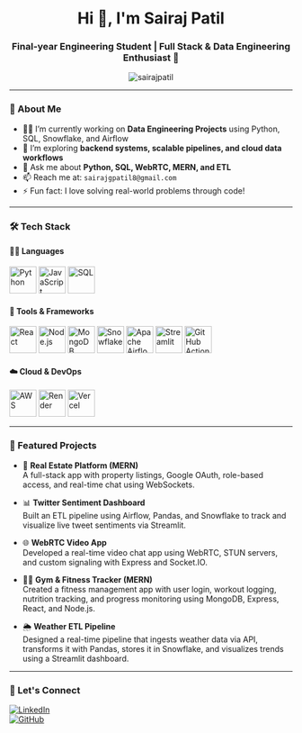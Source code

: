 <h1 align="center">Hi 👋, I'm Sairaj Patil</h1>
<h3 align="center">Final-year Engineering Student | Full Stack & Data Engineering Enthusiast 🚀</h3>

<p align="center">
  <img src="https://komarev.com/ghpvc/?username=sairajpatil&label=Profile%20views&color=0e75b6&style=flat" alt="sairajpatil" />
</p>

---

### 🚀 About Me

- 👨‍💻 I’m currently working on **Data Engineering Projects** using Python, SQL, Snowflake, and Airflow  
- 🌱 I’m exploring **backend systems, scalable pipelines, and cloud data workflows**  
- 💬 Ask me about **Python, SQL, WebRTC, MERN, and ETL**  
- 📫 Reach me at: `sairajgpatil8@gmail.com`  
- ⚡ Fun fact: I love solving real-world problems through code!

---

### 🛠️ Tech Stack

#### 👨‍💻 Languages  
<p align="left">
  <img src="https://cdn.jsdelivr.net/gh/devicons/devicon/icons/python/python-original.svg" height="48" alt="Python" />
  <img src="https://cdn.jsdelivr.net/gh/devicons/devicon/icons/javascript/javascript-original.svg" height="48" alt="JavaScript" />
  <img src="https://cdn.jsdelivr.net/gh/devicons/devicon/icons/mysql/mysql-original.svg" height="48" alt="SQL" />
</p>

#### 🧰 Tools & Frameworks  
<p align="left">
  <img src="https://cdn.jsdelivr.net/gh/devicons/devicon/icons/react/react-original.svg" height="48" alt="React" />
  <img src="https://cdn.jsdelivr.net/gh/devicons/devicon/icons/nodejs/nodejs-original.svg" height="48" alt="Node.js" />
  <img src="https://cdn.jsdelivr.net/gh/devicons/devicon/icons/mongodb/mongodb-original.svg" height="48" alt="MongoDB" />
  <img src="https://upload.wikimedia.org/wikipedia/commons/thumb/6/62/Snowflake_Logo.svg/768px-Snowflake_Logo.svg.png" height="48" alt="Snowflake" />
  <img src="https://airflow.apache.org/images/airflow_dark_bg.png" height="48" alt="Apache Airflow" />
  <img src="https://streamlit.io/images/brand/streamlit-logo-primary-colormark-darktext.png" height="48" alt="Streamlit" />
  <img src="https://cdn.jsdelivr.net/gh/devicons/devicon/icons/github/github-original.svg" height="48" alt="GitHub Actions" />
</p>

#### ☁️ Cloud & DevOps  
<p align="left">
  <img src="https://cdn.jsdelivr.net/gh/devicons/devicon/icons/amazonwebservices/amazonwebservices-original.svg" height="48" alt="AWS" />
  <img src="https://seeklogo.com/images/R/render-logo-815D752D30-seeklogo.com.png" height="48" alt="Render" />
  <img src="https://assets.vercel.com/image/upload/v1667924829/front/icons/vercel/dark.svg" height="48" alt="Vercel" />
</p>

---

### 📌 Featured Projects

- 💼 **Real Estate Platform (MERN)**  
  A full-stack app with property listings, Google OAuth, role-based access, and real-time chat using WebSockets.

- 📊 **Twitter Sentiment Dashboard**  
  Built an ETL pipeline using Airflow, Pandas, and Snowflake to track and visualize live tweet sentiments via Streamlit.

- 🌐 **WebRTC Video App**  
  Developed a real-time video chat app using WebRTC, STUN servers, and custom signaling with Express and Socket.IO.

- 🏋️‍♂️ **Gym & Fitness Tracker (MERN)**  
  Created a fitness management app with user login, workout logging, nutrition tracking, and progress monitoring using MongoDB, Express, React, and Node.js.

- 🌦️ **Weather ETL Pipeline**  
  Designed a real-time pipeline that ingests weather data via API, transforms it with Pandas, stores it in Snowflake, and visualizes trends using a Streamlit dashboard.
---

### 🔗 Let's Connect

[![LinkedIn](https://img.shields.io/badge/-LinkedIn-blue?style=flat&logo=linkedin&logoColor=white)](https://www.linkedin.com/in/sairaj-patil-it/)  
[![GitHub](https://img.shields.io/badge/-GitHub-181717?style=flat&logo=github&logoColor=white)](https://github.com/sairajp88)  
